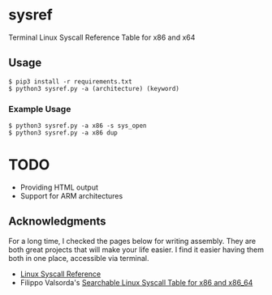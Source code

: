 # sysref
Terminal Linux Syscall Reference Table for x86 and x64

## Usage
```
$ pip3 install -r requirements.txt
$ python3 sysref.py -a (architecture) (keyword)
```

### Example Usage
```
$ python3 sysref.py -a x86 -s sys_open
$ python3 sysref.py -a x86 dup
```

# TODO
- Providing HTML output
- Support for ARM architectures

## Acknowledgments
For a long time, I checked the pages below for writing assembly. They are both great projects that will make your life
easier. I find it easier having them both in one place, accessible via terminal.
- [Linux Syscall Reference](https://syscalls.kernelgrok.com)
- Filippo Valsorda's [Searchable Linux Syscall Table for x86 and x86_64](https://filippo.io/linux-syscall-table/)
